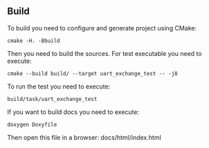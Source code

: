 ## Build
To build you need to configure and generate project using CMake:
```
cmake -H. -Bbuild
```
Then you need to build the sources. For test executable you need to execute:
```
cmake --build build/ --target uart_exchange_test -- -j8
```
To run the test you need to execute:
```
build/task/uart_exchange_test
```
If you want to build docs you need to execute:
```
doxygen Doxyfile
```
Then open this file in a browser: docs/html/index.html
